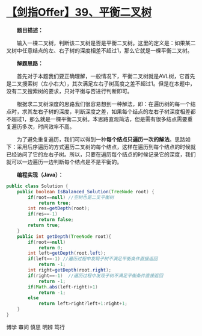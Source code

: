 # [【剑指Offer】39、平衡二叉树](https://www.cnblogs.com/gzshan/p/10843320.html)

  **题目描述：**

  输入一棵二叉树，判断该二叉树是否是平衡二叉树。这里的定义是：如果某二叉树中任意结点的左、右子树的深度相差不超过1，那么它就是一棵平衡二叉树。

  **解题思路：**

  首先对于本题我们要正确理解，一般情况下，平衡二叉树就是AVL树，它首先是二叉搜索树（左小右大），其次满足左右子树高度之差不超过1。但是在本题中，没有二叉搜索树的要求，只对平衡与否进行判断即可。

  根据求二叉树深度的思路我们很容易想到一种解法，即：在遍历树的每一个结点时，求其左右子树的深度，判断深度之差，如果每个结点的左右子树深度相差都不超过1，那么就是一棵平衡二叉树。本思路直观简洁，但是需有很多结点需要重复遍历多次，时间效率不高。

  为了避免重复遍历，我们可以得到一种**每个结点只遍历一次的解法**。思路如下：采用后序遍历的方式遍历二叉树的每个结点，这样在遍历到每个结点的时候就已经访问了它的左右子树。所以，只要在遍历每个结点的时候记录它的深度，我们就可以一边遍历一边判断每个结点是不是平衡的。

  **编程实现（Java）：**

```java
public class Solution {
    public boolean IsBalanced_Solution(TreeNode root) {
        if(root==null) //空树也是二叉平衡树
            return true;
        int res=getDepth(root);
        if(res==-1)
            return false;
        return true;
    }
    public int getDepth(TreeNode root){
        if(root==null)
            return 0;
        int left=getDepth(root.left);
        if(left==-1) //遍历过程中发现子树不满足平衡条件直接返回
            return -1;
        int right=getDepth(root.right);
        if(right==-1)  //遍历过程中发现子树不满足平衡条件直接返回
            return -1;
        if(Math.abs(left-right)>1)
            return -1;
        else
            return left>right?left+1:right+1;
    }
}
```

博学 审问 慎思 明辨 笃行